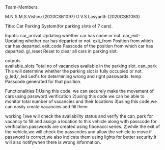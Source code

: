 Team-Members:

M.N.S.M.S.Vishnu (2020CSB1097) 
D.V.S.Lasyanth (2020CSB1083)

Title: Car Parking System(for parking slots of 7 cars).

Inputs: 
car_arrival     Updating whether car has came or not.
car_exit-       Updating whether car has departed or not.
exit_from       Position from which car has departed.
exit_code       Passcode of the position from which car has departed.
gl_reset        Reset to clear all cars in parking slot.

outputs         
available_slots Total no of vacancies available in the parking slot.
can_park        This will determine whether the parking slot is fully occupied or not.
g_led,r_led     Led's for determining wrong and right passwards.
temp            Passcode generated for that position.

Functionalities
1)Using this code, we can securely make the movement of cars using password verification
2)using this code we can be able to monitor total number of vacancies and their locations
3)using this code,we can easily create vacancies and fill them 

working
1)we will check the availability status and verify the can_park for vacancy to fill and assign a location to this vehicle along with passcode for verification.passwords are created using fibonacci series.
2)while the exit of the vehicle,we will check the passcodes and allow the vehicle to move if password is correct,we also indicate them using lights for better security.It will also notifywhen there is wrong information.
